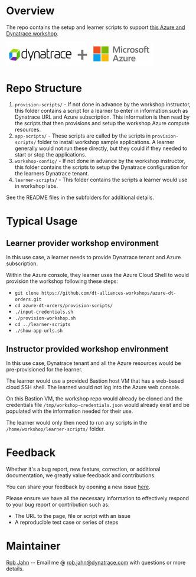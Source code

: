 # Overview

The repo contains the setup and learner scripts to support [this Azure and Dynatrace workshop](http://azure-modernize-workshop.alliances.dynatracelabs.com/).

<img src="dt-azure.png" width="400"/> 

# Repo Structure

1. `provision-scripts/` - If not done in advance by the workshop instructor, this folder contains a script for a learner to enter in information such as Dynatrace URL and Azure subscription. This information is then read by the scripts that then provisions and setup the workshop Azure compute resources.
1. `app-scripts/` - These scripts are called by the scripts in `provision-scripts/` folder to install workshop sample applications.  A learner generally would not run these directly, but they could if they needed to start or stop the applications.
1. `workshop-config/` - If not done in advance by the workshop instructor, this folder contains the scripts to setup the Dynatrace configuration for the learners Dynatrace tenant.
1. `learner-scripts/` - This folder contains the scripts a learner would use in workshop labs.

See the README files in the subfolders for additional details.

# Typical Usage

## Learner provider workshop environment

In this use case, a learner needs to provide Dynatrace tenant and Azure subscription.  

Within the Azure console, they learner uses the Azure Cloud Shell to would provision the workshop following these steps:
* `git clone https://github.com/dt-alliances-workshops/azure-dt-orders.git` 
* `cd azure-dt-orders/provision-scripts/`
* `./input-credentials.sh`
* `./provision-workshop.sh`
* `cd ../learner-scripts`
* `./show-app-urls.sh`

## Instructor provided workshop environment

In this use case, Dynatrace tenant and all the Azure resources would be pre-provisioned for the learner.

The learner would use a provided Bastion host VM that has a web-based cloud SSH shell. The learned would not log into the Azure web console.

On this Bastion VM, the workshop repo would already be cloned and the credentials file `/tmp/workshop-credentials.json` would already exist and be populated with the information needed for their use. 

The learner would only then need to run any scripts in the `/home/workshop/learner-scripts/` folder.

# Feedback

Whether it's a bug report, new feature, correction, or additional documentation, we greatly value feedback and contributions.

You can share your feedback by opening a new issue [here](https://github.com/dt-alliances-workshops/azure-modernization-dt-orders-setup/issues).

Please ensure we have all the necessary information to effectively respond to your bug report or contribution such as:
* The URL to the page, file or script with an issue
* A reproducible test case or series of steps

# Maintainer

[Rob Jahn](https://www.linkedin.com/in/robjahn/) -- Email me @ rob.jahn@dynatrace.com with questions or more details.